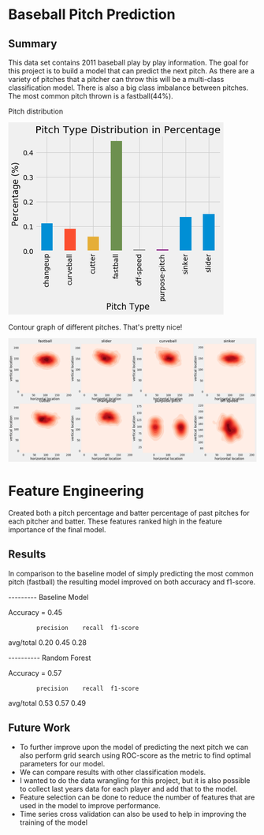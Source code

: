 # Baseball Pitch Prediction

## Summary
This data set contains 2011 baseball play by play information. The goal for this project is to build a model that can predict the next pitch. As there are a variety of pitches that a pitcher can throw this will be a multi-class classification model. There is also a big class imbalance between pitches. The most common pitch thrown is a fastball(44%).

Pitch distribution

![Pitch Distribution](https://github.com/haileab/baseball_pitches/blob/master/images/pitch_types.png)


Contour graph of different pitches. That's pretty nice!

![Pitch countour graph](https://github.com/haileab/baseball_pitches/blob/master/images/contour_of_pitches.png)


# Feature Engineering
Created both a pitch percentage and batter percentage of past pitches for each pitcher and batter. These features ranked high in the feature importance of the final model.

## Results
In comparison to the baseline model of simply predicting the most common pitch (fastball) the resulting model improved on both accuracy and f1-score.

--------- Baseline Model

Accuracy =  0.45

            precision    recall  f1-score
avg/total       0.20      0.45      0.28     

---------- Random Forest

Accuracy =  0.57

            precision    recall  f1-score   
avg/total       0.53      0.57      0.49    

## Future Work

- To further improve upon the model of predicting the next pitch we can also perform grid search using ROC-score as the metric to find optimal parameters for our model.
- We can compare results with other classification models.
- I wanted to do the data wrangling for this project, but it is also possible to collect last years data for each player and add that to the model.
- Feature selection can be done to reduce the number of features that are used in the model to improve performance.
- Time series cross validation can also be used to help in improving the training of the model
